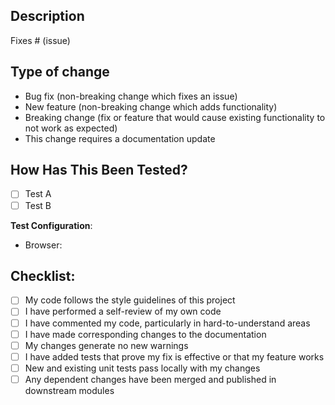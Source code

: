## Description

<!--
  Please include a summary of the change and which issue is fixed.
  Please also include relevant motivation and context.
  List any dependencies that are required for this change.
-->

Fixes # (issue)

## Type of change

<!--
  Please delete options that are not relevant.
-->

- Bug fix (non-breaking change which fixes an issue)
- New feature (non-breaking change which adds functionality)
- Breaking change (fix or feature that would cause existing functionality to not work as expected)
- This change requires a documentation update

## How Has This Been Tested?

<!--
  Please describe the tests that you ran to verify your changes.
  Provide instructions so we can reproduce.
  Please also list any relevant details for your test configuration
-->

- [ ] Test A
- [ ] Test B

**Test Configuration**:

- Browser:

## Checklist:

- [ ] My code follows the style guidelines of this project
- [ ] I have performed a self-review of my own code
- [ ] I have commented my code, particularly in hard-to-understand areas
- [ ] I have made corresponding changes to the documentation
- [ ] My changes generate no new warnings
- [ ] I have added tests that prove my fix is effective or that my feature works
- [ ] New and existing unit tests pass locally with my changes
- [ ] Any dependent changes have been merged and published in downstream modules
